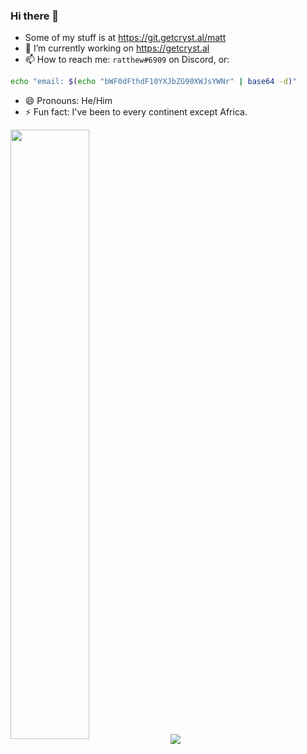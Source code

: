 ### Hi there 👋
- Some of my stuff is at https://git.getcryst.al/matt
- 🔭 I’m currently working on https://getcryst.al
- 📫 How to reach me: `ratthew#6909` on Discord, or:
```bash
echo "email: $(echo "bWF0dFthdF10YXJbZG90XWJsYWNr" | base64 -d)"
```
- 😄 Pronouns: He/Him
- ⚡ Fun fact: I've been to every continent except Africa.

<img align="center" width="50%" src="https://github-readme-stats.vercel.app/api?username=SomethingGeneric&theme=dark&show_icons=true)">
<!-- <img align="center" width="50%" src="https://github-readme-streak-stats.herokuapp.com/?user=SomethingGeneric&theme=dark"> -->
<a href="https://ko-fi.com/L3L5DW71M"><img align="center" src="https://ko-fi.com/img/githubbutton_sm.svg"></a>
